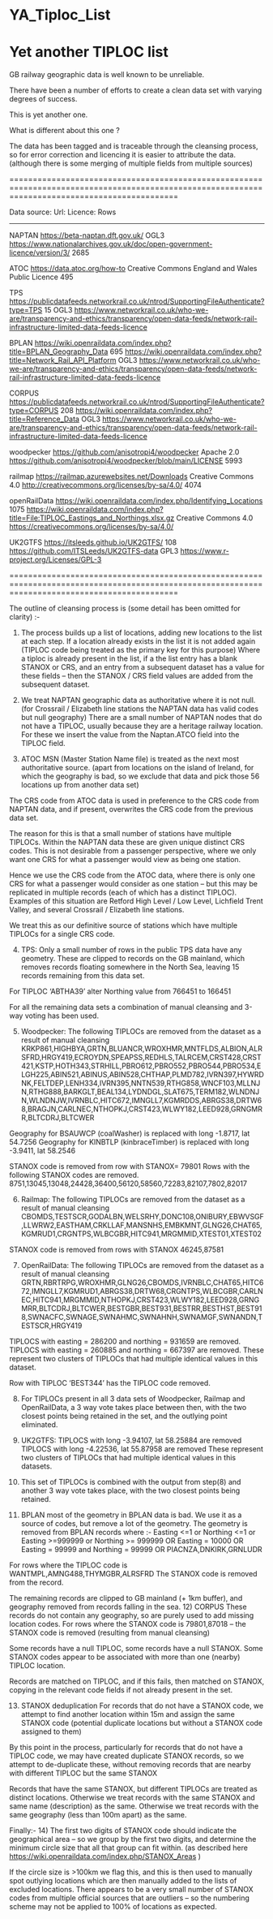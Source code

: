 # YA_Tiploc_List
Yet another TIPLOC list
=======================

GB railway geographic data is well known to be unreliable.

There have been a number of efforts to create a clean data set with varying degrees of success.

This is yet another one.

What is different about this one ?

The data has been tagged and is traceable through the cleansing process, so for error correction and licencing it is easier to attribute the data.
(although there is some merging of multiple fields from multiple sources)

================================================================================================================================================

Data source:	Url:	                               Licence:	                                                                            Rows
------------   -----                                --------------------                                                                -----
NAPTAN 	      https://beta-naptan.dft.gov.uk/      OGL3 https://www.nationalarchives.gov.uk/doc/open-government-licence/version/3/      2685

ATOC	        https://data.atoc.org/how-to        Creative Commons England and Wales Public Licence	                                    495

TPS	          https://publicdatafeeds.networkrail.co.uk/ntrod/SupportingFileAuthenticate?type=TPS                                        15
                                                  OGL3  https://www.networkrail.co.uk/who-we-are/transparency-and-ethics/transparency/open-data-feeds/network-rail-infrastructure-limited-data-feeds-licence

BPLAN	        https://wiki.openraildata.com/index.php?title=BPLAN_Geography_Data                                                        695
              https://wiki.openraildata.com/index.php?title=Network_Rail_API_Platform
                                                  OGL3 https://www.networkrail.co.uk/who-we-are/transparency-and-ethics/transparency/open-data-feeds/network-rail-infrastructure-limited-data-feeds-licence

CORPUS	      https://publicdatafeeds.networkrail.co.uk/ntrod/SupportingFileAuthenticate?type=CORPUS                                    208
              https://wiki.openraildata.com/index.php?title=Reference_Data
                                                  OGL3 https://www.networkrail.co.uk/who-we-are/transparency-and-ethics/transparency/open-data-feeds/network-rail-infrastructure-limited-data-feeds-licence

woodpecker	 https://github.com/anisotropi4/woodpecker  Apache 2.0  https://github.com/anisotropi4/woodpecker/blob/main/LICENSE         5993

railmap	     https://railmap.azurewebsites.net/Downloads    Creative Commons 4.0  http://creativecommons.org/licenses/by-sa/4.0/        4074

openRailData	https://wiki.openraildata.com/index.php/Identifying_Locations                                                             1075 
              https://wiki.openraildata.com/index.php?title=File:TIPLOC_Eastings_and_Northings.xlsx.gz
                                                            Creative Commons 4.0 https://creativecommons.org/licenses/by-sa/4.0/        

UK2GTFS	      https://itsleeds.github.io/UK2GTFS/                                                                                        108
              https://github.com/ITSLeeds/UK2GTFS-data    GPL3  https://www.r-project.org/Licenses/GPL-3

================================================================================================================================================


The outline of cleansing process is (some detail has been omitted for clarity) :-
1)	The process builds up a list of locations, adding new locations to the list at each step. If a location already exists in the list it is not added again 
(TIPLOC code being treated as the primary key for this purpose)
Where a tiploc is already present in the list, if a the list entry has a blank STANOX or CRS, and an entry from a subsequent dataset has a value for these fields – then the STANOX / CRS field values are added from the subsequent dataset.

2)	We treat NAPTAN geographic data as authoritative where it is not null.
(for Crossrail / Elizabeth line stations the NAPTAN data has valid codes but null geography)
There are a small number of NAPTAN nodes that do not have a TIPLOC, usually because they are a heritage railway location. For these we insert the value from the Naptan.ATCO field into the TIPLOC field.

3)	ATOC MSN (Master Station Name file) is treated as the next most authoritative source.
(apart from locations on the island of Ireland, for which the geography is bad, so we exclude that data and pick those 56 locations up from another data set)

The CRS code from ATOC data is used in preference to the CRS code from NAPTAN data, and if present, overwrites the CRS code from the previous data set.

The reason for this is that a small number of stations have multiple TIPLOCs. Within the NAPTAN data these are given unique distinct CRS codes.
This is not desirable from a passenger perspective, where we only want one CRS for what a passenger would view as being one station.

Hence we use the CRS code from the ATOC data, where there is only one CRS for what a passenger would consider as one station – but this may be replicated in multiple records (each of which has a distinct TIPLOC). Examples of this situation are Retford High Level / Low Level, Lichfield Trent Valley, and several Crossrail / Elizabeth line stations.

We treat this as our definitive source of stations which have multiple TIPLOCs for a single CRS code.

4)	TPS: Only a small number of rows in the public TPS data have any geometry. These are clipped to records on the GB mainland, which removes records floating somewhere in the North Sea, leaving 15 records remaining from this data set.

For TIPLOC ‘ABTHA39’ alter Northing value from 766451 to 166451

For all the remaining data sets a combination of manual cleansing and 3-way voting has been used.

5)	Woodpecker:
The following TIPLOCs are removed from the dataset as a result of manual cleansing KRKP861,HIGHBYA,GRTN,BLUANCR,WROXHMR,MNTFLDS,ALBION,ALRSFRD,HRGY419,ECROYDN,SPEAPSS,REDHLS,TALRCEM,CRST428,CRST421,KSTP,HOTH343,STRHILL,PBRO612,PBRO552,PBRO544,PBRO534,ELGH225,ABIN521,ABINUS,ABIN528,CHTHAP,PLMD782,IVRN397,HYWRDNK,FELTDEP,LENH334,IVRN395,NNTN539,RTHG858,WNCF103,MLLNJN,RTHG888,BARKGLT,BEAL134,LYDNDGL,SLAT675,TERM182,WLNDNJN,WLNDNJW,IVRNBLC,HITC672,IMNGLL7,KGMRDDS,ABRGS38,DRTW68,BRAGJN,CARLNEC,NTHOPKJ,CRST423,WLWY182,LEED928,GRNGMRR,BLTCDRJ,BLTCWER

Geography for BSAUWCP (coalWasher) is replaced with long -1.8717, lat 54.7256
Geography for KINBTLP (kinbraceTimber) is replaced with long -3.9411, lat 58.2546

STANOX code is removed from row with STANOX= 79801
Rows with the following STANOX codes are removed.
8751,13045,13048,24428,36400,56120,58560,72283,82107,7802,82017


6)	Railmap:
The following TIPLOCs are removed from the dataset as a result of manual cleansing CBOMDS,TESTSCR,GODALBN,WELSRHY,DONC108,ONIBURY,EBWVSGF,LLWRW2,EASTHAM,CRKLLAF,MANSNHS,EMBKMNT,GLNG26,CHAT65,KGMRUD1,CRGNTPS,WLBCGBR,HITC941,MRGMMID,XTEST01,XTEST02

STANOX code is removed from rows with STANOX
46245,87581

7)	OpenRailData:
The following TIPLOCs are removed from the dataset as a result of manual cleansing 
GRTN,RBRTRPG,WROXHMR,GLNG26,CBOMDS,IVRNBLC,CHAT65,HITC672,IMNGLL7,KGMRUD1,ABRGS38,DRTW68,CRGNTPS,WLBCGBR,CARLNEC,HITC941,MRGMMID,NTHOPKJ,CRST423,WLWY182,LEED928,GRNGMRR,BLTCDRJ,BLTCWER,BESTGBR,BEST931,BESTRR,BESTHST,BEST918,SWNACFC,SWNAGE,SWNAHMC,SWNAHNH,SWNAMGF,SWNANDN,TESTSCR,HRGY419

TIPLOCS with easting = 286200 and northing = 931659 are removed.
TIPLOCS with easting = 260885 and northing = 667397 are removed.
These represent two clusters of TIPLOCs that had multiple identical values in this dataset.

Row with TIPLOC ‘BEST344’ has the TIPLOC code removed.


8)	For TIPLOCs present in all 3 data sets of Woodpecker, Railmap and OpenRailData, a 3 way vote takes place between then, with the two closest points being retained in the set, and the outlying point eliminated.

9)	UK2GTFS: 
TIPLOCS with long -3.94107, lat 58.25884 are removed
TIPLOCS with long -4.22536, lat 55.87958 are removed
These represent two clusters of TIPLOCs that had multiple identical values in this datasets.

10)	This set of TIPLOCs is combined with the output from step(8) and another 3 way vote takes place, with the two closest points being retained.

11)	BPLAN most of the geometry in BPLAN data is bad. We use it as a source of codes, but remove a lot of the geometry.
The geometry is removed from BPLAN records where :-
	Easting <=1 or Northing <=1 or Easting >=999999 or Northing >= 999999
	OR Easting = 10000
	OR Easting = 99999 and Northing = 99999
	OR PIACNZA,DNKIRK,GRNLUDR

For rows where the TIPLOC code is
WANTMPL,AMNG488,THYMGBR,ALRSFRD
The STANOX code is removed from the record.

The remaining records are clipped to GB mainland (+ 1km buffer), and geography removed from records falling in the sea.
12)	CORPUS
These records do not contain any geography, so are purely used to add missing location codes.
For rows where the STANOX code is 79801,87018 – the STANOX code is removed (resulting from manual cleansing)

Some records have a null TIPLOC, some records have a null STANOX. Some STANOX codes appear to be associated with more than one (nearby) TIPLOC location.

Records are matched on TIPLOC, and if this fails, then matched on STANOX, copying in the relevant code fields if not already present in the set.


13)	STANOX deduplication
For records that do not have a STANOX code, we attempt to find another location within 15m and assign the same STANOX code
(potential duplicate locations but without a STANOX code assigned to them)

By this point in the process, particularly for records that do not have a TIPLOC code, we may have created duplicate STANOX records, so we attempt to de-duplicate these, without removing records that are nearby with different TIPLOC but the same STANOX

Records that have the same STANOX, but different TIPLOCs are treated as distinct locations.
Otherwise we treat records with the same STANOX and same name (description) as the same.
Otherwise we treat records with the same geography (less than 100m apart) as the same.


Finally:-
14)	The first two digits of STANOX code should indicate the geographical area – so we group by the first two digits, and determine the minimum circle size that all that group can fit within. (as described here https://wiki.openraildata.com/index.php/STANOX_Areas )

If the circle size is >100km we flag this, and this is then used to manually spot outlying locations which are then manually added to the lists of excluded locations.
There appears to be a very small number of STANOX codes from multiple official sources that are outliers – so the numbering scheme may not be applied to 100% of locations as expected.



